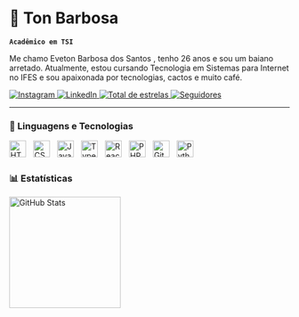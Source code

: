 # 🌵 Ton Barbosa

**`Acadêmico em TSI`**

Me chamo Eveton Barbosa dos Santos , tenho 26 anos e sou um baiano arretado. Atualmente, estou cursando Tecnologia em Sistemas para Internet no IFES e sou apaixonada por tecnologias, cactos e muito café.

<p align="left">
    <a href="https://www.instagram.com/toon_barbosa?igsh=OWVsZmwwMHVtNjh6&utm_source=qr">
        <img 
            alt="Instagram" 
            title="Seguir no Instagram" 
            src="https://custom-icon-badges.demolab.com/badge/-SEGUIR-de0082?style=for-the-badge&logo=instagram&logoColor=white"
        />
    </a>
    <a href="https://www.linkedin.com/in/everton-barbosa-764120323?utm_source=share&utm_campaign=share_via&utm_content=profile&utm_medium=ios_app ">
        <img 
            alt="LinkedIn" 
            title="LinkedIn" 
            src="https://custom-icon-badges.demolab.com/badge/-LINKEDIN-1155ba?style=for-the-badge&logo=linkedin&logoColor=white"
        />
    </a> 
    <a href="https://github.com/404-tonbarbosa?tab=repositories&sort=stargazers">
        <img 
            alt="Total de estrelas" 
            title="Total de estrelas GitHub" 
            src="https://custom-icon-badges.demolab.com/github/stars/404-tonbarbosa?color=229a00&style=for-the-badge&labelColor=258d19&logo=star&label=estrelas"
        />
    </a>
    <a href="https://github.com/Larissakich?tab=followers">
        <img 
            alt="Seguidores" 
            title="Me siga no GitHub" 
            src="https://custom-icon-badges.demolab.com/github/followers/404-tonbarbosa?color=3c3c3c&labelColor=000&style=for-the-badge&logo=github&label=Seguidores&logoColor=white"
        />
    </a>
</p>

---

### 🤖 Linguagens e Tecnologias

<img 
    align="left" 
    alt="HTML"
    title="HTML" 
    width="30px" 
    style="padding-right: 10px;" 
    src="https://cdn.jsdelivr.net/gh/devicons/devicon@latest/icons/html5/html5-original.svg" 
/>
<img 
    align="left" 
    alt="CSS" 
    title="CSS"
    width="30px" 
    style="padding-right: 10px;" 
    src="https://cdn.jsdelivr.net/gh/devicons/devicon@latest/icons/css3/css3-original.svg" 
/>
<img 
    align="left" 
    alt="JavaScript" 
    title="JavaScript"
    width="30px" 
    style="padding-right: 10px;" 
    src="https://cdn.jsdelivr.net/gh/devicons/devicon@latest/icons/javascript/javascript-original.svg" 
/>
<img 
    align="left" 
    alt="TypeScript"
    title="TypeScript" 
    width="30px" 
    style="padding-right: 10px;" 
    src="https://cdn.jsdelivr.net/gh/devicons/devicon@latest/icons/typescript/typescript-original.svg" 
/>
<img 
    align="left" 
    alt="React"
    title="React" 
    width="30px" 
    style="padding-right: 10px;" 
    src="https://cdn.jsdelivr.net/gh/devicons/devicon@latest/icons/react/react-original.svg" 
/>

<img 
    align="left" 
    alt="PHP" 
    title="PHP"
    width="30px" 
    style="padding-right: 10px;" 
    src="https://cdn.jsdelivr.net/gh/devicons/devicon@latest/icons/php/php-original.svg" 
/>

<img 
    align="left" 
    alt="Git" 
    title="Git"
    width="30px" 
    style="padding-right: 10px;" 
    src="https://cdn.jsdelivr.net/gh/devicons/devicon@latest/icons/git/git-original.svg" 
/>
<img 
    align="left" 
    alt="Python" 
    title="Python"
    width="30px" 
    style="padding-right: 10px;" 
    src="https://cdn.jsdelivr.net/gh/devicons/devicon@latest/icons/python/python-original.svg" 
/>

<br/>
<br/>

### 📊 Estatísticas

<div style="display: flex; align-items: center; gap: 10px;">
  <img 
    alt="GitHub Stats" 
    height="200" 
    src="https://github-readme-stats.vercel.app/api?username=404-tonbarbosa&show_icons=true&theme=tokyonight&include_all_commits=true&locale=pt-br" 
  />
</div>

